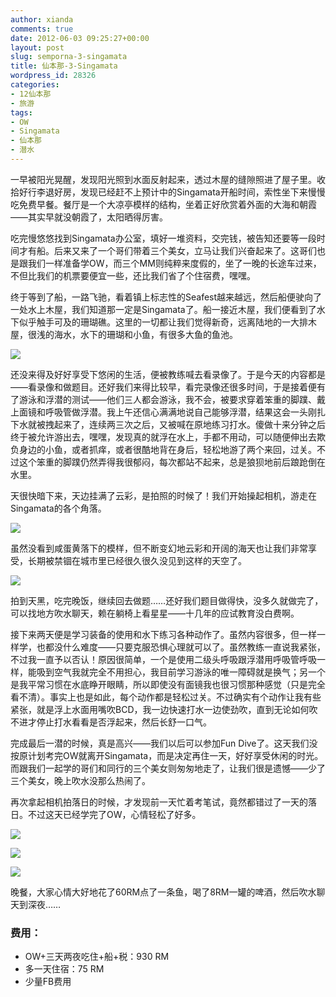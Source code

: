 ```yaml
---
author: xianda
comments: true
date: 2012-06-03 09:25:27+00:00
layout: post
slug: semporna-3-singamata
title: 仙本那-3-Singamata
wordpress_id: 28326
categories:
- 12仙本那
- 旅游
tags:
- OW
- Singamata
- 仙本那
- 潜水
---
```


一早被阳光晃醒，发现阳光照到水面反射起来，透过木屋的缝隙照进了屋子里。收拾好行李退好房，发现已经赶不上预计中的Singamata开船时间，索性坐下来慢慢吃免费早餐。餐厅是一个大凉亭模样的结构，坐着正好欣赏着外面的大海和朝霞——其实早就没朝霞了，太阳晒得厉害。

吃完慢悠悠找到Singamata办公室，填好一堆资料，交完钱，被告知还要等一段时间才有船。后来又来了一个哥们带着三个美女，立马让我们兴奋起来了。这哥们也是跟我们一样准备学OW，而三个MM则纯粹来度假的，坐了一晚的长途车过来，不但比我们的机票要便宜一些，还比我们省了个住宿费，嘿嘿。

终于等到了船，一路飞驰，看着镇上标志性的Seafest越来越远，然后船便驶向了一处水上木屋，我们知道那一定是Singamata了。船一接近木屋，我们便看到了水下似乎触手可及的珊瑚礁。这里的一切都让我们觉得新奇，远离陆地的一大排木屋，很浅的海水，水下的珊瑚和小鱼，有很多大鱼的鱼池。

![](http://pic.yupoo.com/wxda/BVEY41Z3/medish.jpg)

还没来得及好好享受下悠闲的生活，便被教练喊去看录像了。于是今天的内容都是——看录像和做题目。还好我们来得比较早，看完录像还很多时间，于是接着便有了游泳和浮潜的测试——他们三人都会游泳，我不会，被要求穿着笨重的脚蹼、戴上面镜和呼吸管做浮潜。我上午还信心满满地说自己能够浮潜，结果这会一头刚扎下水就被拽起来了，连续两三次之后，又被喊在原地练习打水。傻做十来分钟之后终于被允许游出去，嘿嘿，发现真的就浮在水上，手都不用动，可以随便伸出去欺负身边的小鱼，或者抓痒，或者很酷地背在身后，轻松地游了两个来回，过关。不过这个笨重的脚蹼仍然弄得我很郁闷，每次都站不起来，总是狼狈地前后踉跄倒在水里。

<!-- more -->天很快暗下来，天边挂满了云彩，是拍照的时候了！我们开始操起相机，游走在Singamata的各个角落。

![](http://pic.yupoo.com/wxda/BVEYAqu2/medish.jpg)

虽然没看到咸蛋黄落下的模样，但不断变幻地云彩和开阔的海天也让我们非常享受，长期被禁锢在城市里已经很久很久没见到这样的天空了。

![](http://pic.yupoo.com/wxda/BVEYI5sq/medish.jpg)

拍到天黑，吃完晚饭，继续回去做题……还好我们题目做得快，没多久就做完了，可以找地方吹水聊天，赖在躺椅上看星星——十几年的应试教育没白费啊。

接下来两天便是学习装备的使用和水下练习各种动作了。虽然内容很多，但一样一样学，也都没什么难度——只要克服恐惧心理就可以了。虽然教练一直说我紧张，不过我一直予以否认！原因很简单，一个是使用二级头呼吸跟浮潜用呼吸管呼吸一样，能吸到空气我就完全不用担心，我目前学习游泳的唯一障碍就是换气；另一个是我平常习惯在水底睁开眼睛，所以即使没有面镜我也很习惯那种感觉（只是完全看不清）。事实上也是如此，每个动作都是轻松过关。不过确实有个动作让我有些紧张，就是浮上水面用嘴吹BCD，我一边快速打水一边使劲吹，直到无论如何吹不进才停止打水看看是否浮起来，然后长舒一口气。

完成最后一潜的时候，真是高兴——我们以后可以参加Fun Dive了。这天我们没按原计划考完OW就离开Singamata，而是决定再住一天，好好享受休闲的时光。而跟我们一起学的哥们和同行的三个美女则匆匆地走了，让我们很是遗憾——少了三个美女，晚上吹水没那么热闹了。

再次拿起相机拍落日的时候，才发现前一天忙着考笔试，竟然都错过了一天的落日。不过这天已经学完了OW，心情轻松了好多。

![](http://pic.yupoo.com/wxda/BVEZglkP/medish.jpg)

![](http://pic.yupoo.com/wxda/BVEZzh2B/medish.jpg)

![](http://pic.yupoo.com/wxda/BVEZJWfH/medish.jpg)

晚餐，大家心情大好地花了60RM点了一条鱼，喝了8RM一罐的啤酒，然后吹水聊天到深夜……

### 费用：

  * OW+三天两夜吃住+船+税：930 RM
  * 多一天住宿：75 RM
  * 少量FB费用
